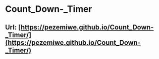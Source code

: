# Count_Down-_Timer

## Url: [https://pezemiwe.github.io/Count_Down-_Timer/](https://pezemiwe.github.io/Count_Down-_Timer/)
